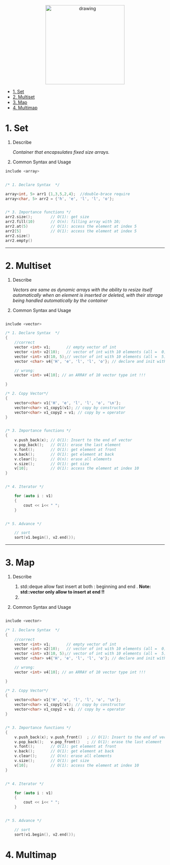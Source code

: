 <p style="text-align:center;">
<img src="https://assets.pokemon.com/assets/cms2/img/pokedex/detail/004.png"
alt="drawing" width="250"/>
</p>

- [1. Set](#1-set)
- [2. Multiset](#2-multiset)
- [3. Map](#3-map)
- [4. Multimap](#4-multimap)

# 1. Set

1. Describe

    *Container that encapsulates fixed size arrays.*

2. Common Syntax and Usage

```c++
include <array>


/* 1. Declare Syntax  */

array<int, 5> arr1 {1,3,5,2,4};  //double-brace require
array<char, 5> arr2 = {'h', 'e', 'l', 'l', 'o'};


/* 3. Importance functions */
arr2.size();        // O(1): get size
arr2.fill(10)       // O(n): filling array with 10;
arr2.at(5)          // O(1): access the element at index 5
arr2[5]             // O(1): access the element at index 5
arr2.size()
arr2.empty()


```
---
# 2. Multiset

1. Describe

    *Vectors are same as dynamic arrays with the ability to resize itself automatically when an element is inserted or deleted, with their storage being handled automatically by the container*

2. Common Syntax and Usage

```c++

include <vector>

/* 1. Declare Syntax  */
{
    //correct
    vector <int> v1;       // empty vector of int
    vector <int> v2(10);   // vector of int with 10 elements (all =  0)
    vector <int> v3(10, 5);// vector of int with 10 elements (all =  5)
    vector <char> v4{'H', 'e', 'l', 'l', 'o'}; // declare and init with value

    // wrong:
    vector <int> v4[10]; // an ARRAY of 10 vector type int !!!

}

/* 2. Copy Vector*/
{
    vector<char> v1{'H', 'e', 'l', 'l', 'o', '\n'};
    vector<char> v1_copy1(v1); // copy by constructor
    vector<char> v1_copy2 = v1; // copy by = operator
}


/* 3. Importance functions */
{
    v.push_back(x); // O(1): Insert to the end of vector
    v.pop_back();   // O(1): erase the last element
    v.font();       // O(1): get element at front
    v.back();       // O(1): get element at back
    v.clear();      // O(n): erase all elements
    v.size();       // O(1): get size
    v[10];          // O(1): access the element at index 10
}


/* 4. Iterator */

    for (auto i : v1)
    {
        cout << i<< " ";
    }


/* 5. Advance */

    // sort
    sort(v1.begin(), v2.end());

```
---

# 3. Map
1. Describe

    1. std::deque allow fast insert at both : beginning and end . **Note: std::vector only allow to insert at end !!**
    2.

2. Common Syntax and Usage

```c++

include <vector>

/* 1. Declare Syntax  */
{
    //correct
    vector <int> v1;       // empty vector of int
    vector <int> v2(10);   // vector of int with 10 elements (all =  0)
    vector <int> v3(10, 5);// vector of int with 10 elements (all =  5)
    vector <char> v4{'H', 'e', 'l', 'l', 'o'}; // declare and init with value

    // wrong:
    vector <int> v4[10]; // an ARRAY of 10 vector type int !!!

}

/* 2. Copy Vector*/
{
    vector<char> v1{'H', 'e', 'l', 'l', 'o', '\n'};
    vector<char> v1_copy1(v1); // copy by constructor
    vector<char> v1_copy2 = v1; // copy by = operator
}


/* 3. Importance functions */
{
    v.push_back(x); v.push_front()  ; // O(1): Insert to the end of vector
    v.pop_back();   v.pop_front()   ; // O(1): erase the last element
    v.font();       // O(1): get element at front
    v.back();       // O(1): get element at back
    v.clear();      // O(n): erase all elements
    v.size();       // O(1): get size
    v[10];          // O(1): access the element at index 10
}


/* 4. Iterator */

    for (auto i : v1)
    {
        cout << i<< " ";
    }


/* 5. Advance */

    // sort
    sort(v1.begin(), v2.end());

```

# 4. Multimap